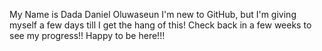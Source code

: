 My Name is Dada Daniel Oluwaseun
I'm new to GitHub, but I'm giving myself a few days till I get the hang of this!
Check back in a few weeks to see my progress!!
Happy to be here!!!
